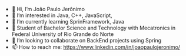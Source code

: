 - 👋 Hi, I’m João Paulo Jerônimo
- 👀 I’m interested in Java, C++, JavaScript,
- 🌱 I’m currently learning SprinFramework, Java 
- :open_book: Student of Bachelor Science and Technology with Mecatronics in Federal University of Rio Grande do Norte
- 💞️ I’m looking to collaborate on BackEnd projects using Spring
- 📫 How to reach me: https://www.linkedin.com/in/joaopaulojeronimo/

<!---
joaopaulojeronimo00/joaopaulojeronimo00 is a ✨ special ✨ repository because its `README.md` (this file) appears on your GitHub profile.
You can click the Preview link to take a look at your changes.
--->
